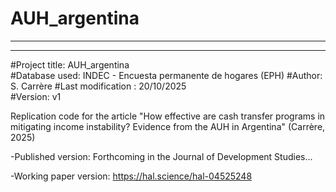 # AUH_argentina

********************************************************************************
********************************************************************************
#Project title: AUH_argentina			
#Database used: INDEC - Encuesta permanente de hogares (EPH)
#Author: S. Carrère	
#Last modification   : 20/10/2025	
#Version: v1


Replication code for the article "How effective are cash transfer programs in mitigating income instability? Evidence from the AUH in Argentina" (Carrère, 2025)

-Published version: Forthcoming in the Journal of Development Studies...

-Working paper version: https://hal.science/hal-04525248
